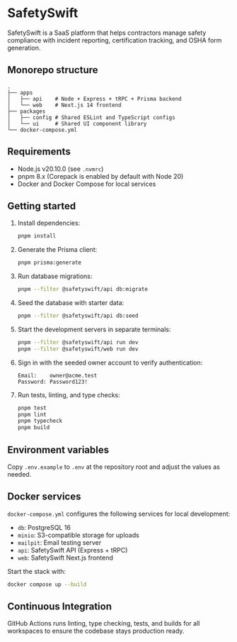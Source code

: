 # SafetySwift

SafetySwift is a SaaS platform that helps contractors manage safety compliance with incident reporting, certification tracking,
and OSHA form generation.

## Monorepo structure

```
.
├── apps
│   ├── api    # Node + Express + tRPC + Prisma backend
│   └── web    # Next.js 14 frontend
├── packages
│   ├── config # Shared ESLint and TypeScript configs
│   └── ui     # Shared UI component library
└── docker-compose.yml
```

## Requirements

- Node.js v20.10.0 (see `.nvmrc`)
- pnpm 8.x (Corepack is enabled by default with Node 20)
- Docker and Docker Compose for local services

## Getting started

1. Install dependencies:

   ```bash
   pnpm install
   ```

2. Generate the Prisma client:

   ```bash
   pnpm prisma:generate
   ```

3. Run database migrations:

   ```bash
   pnpm --filter @safetyswift/api db:migrate
   ```

4. Seed the database with starter data:

   ```bash
   pnpm --filter @safetyswift/api db:seed
   ```

5. Start the development servers in separate terminals:

   ```bash
   pnpm --filter @safetyswift/api run dev
   pnpm --filter @safetyswift/web run dev
   ```

6. Sign in with the seeded owner account to verify authentication:

   ```text
   Email:    owner@acme.test
   Password: Password123!
   ```

7. Run tests, linting, and type checks:

   ```bash
   pnpm test
   pnpm lint
   pnpm typecheck
   pnpm build
   ```

## Environment variables

Copy `.env.example` to `.env` at the repository root and adjust the values as needed.

## Docker services

`docker-compose.yml` configures the following services for local development:

- `db`: PostgreSQL 16
- `minio`: S3-compatible storage for uploads
- `mailpit`: Email testing server
- `api`: SafetySwift API (Express + tRPC)
- `web`: SafetySwift Next.js frontend

Start the stack with:

```bash
docker compose up --build
```

## Continuous Integration

GitHub Actions runs linting, type checking, tests, and builds for all workspaces to ensure the codebase stays production ready.
